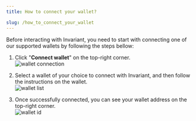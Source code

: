 ```yaml
---
title: How to connect your wallet?

slug: /how_to_connect_your_wallet
---
```


Before interacting with Invariant, you need to start with connecting one of our supported wallets by following the steps bellow:

1. Click "**Connect wallet**" on the top-right corner.  
   ![wallet connection](/img/docs/app/connect_wallet.png)
2. Select a wallet of your choice to connect with Invariant, and then follow the instructions on the wallet.  
   ![wallet list](/img/docs/app/wallet_list.png)

3. Once successfully connected, you can see your wallet address on the top-right corner.  
   ![wallet id](/img/docs/app/wallet_id.png)
